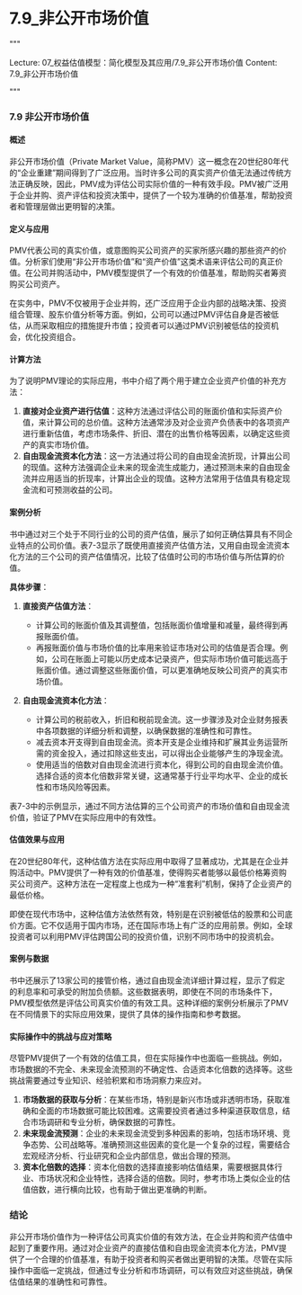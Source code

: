 # 7.9_非公开市场价值

"""

Lecture: 07_权益估值模型：简化模型及其应用/7.9_非公开市场价值
Content: 7.9_非公开市场价值

"""

### 7.9 非公开市场价值

#### 概述
非公开市场价值（Private Market Value，简称PMV）这一概念在20世纪80年代的“企业重建”期间得到了广泛应用。当时许多公司的真实资产价值无法通过传统方法正确反映，因此，PMV成为评估公司实际价值的一种有效手段。PMV被广泛用于企业并购、资产评估和投资决策中，提供了一个较为准确的价值基准，帮助投资者和管理层做出更明智的决策。

#### 定义与应用
PMV代表公司的真实价值，或意图购买公司资产的买家所感兴趣的那些资产的价值。分析家们使用“非公开市场价值”和“资产价值”这类术语来评估公司的真正价值。在公司并购活动中，PMV模型提供了一个有效的价值基准，帮助购买者筹资购买公司资产。

在实务中，PMV不仅被用于企业并购，还广泛应用于企业内部的战略决策、投资组合管理、股东价值分析等方面。例如，公司可以通过PMV评估自身是否被低估，从而采取相应的措施提升市值；投资者可以通过PMV识别被低估的投资机会，优化投资组合。

#### 计算方法
为了说明PMV理论的实际应用，书中介绍了两个用于建立企业资产价值的补充方法：
1. **直接对企业资产进行估值**：这种方法通过评估公司的账面价值和实际资产价值，来计算公司的总价值。这种方法通常涉及对企业资产负债表中的各项资产进行重新估值，考虑市场条件、折旧、潜在的出售价格等因素，以确定这些资产的真实市场价值。
2. **自由现金流资本化方法**：这一方法通过将公司的自由现金流折现，计算出公司的现值。这种方法强调企业未来的现金流生成能力，通过预测未来的自由现金流并应用适当的折现率，计算出企业的现值。这种方法常用于估值具有稳定现金流和可预测收益的公司。

#### 案例分析
书中通过对三个处于不同行业的公司的资产估值，展示了如何正确估算具有不同企业特点的公司价值。表7-3显示了既使用直接资产估值方法，又用自由现金流资本化方法的三个公司的资产估值情况，比较了估值时公司的市场价值与所估算的价值。

**具体步骤**：

1. **直接资产估值方法**：
   - 计算公司的账面价值及其调整值，包括账面价值增量和减量，最终得到再报账面价值。
   - 再报账面价值与市场价值的比率用来验证市场对公司的估值是否合理。例如，公司在账面上可能以历史成本记录资产，但实际市场价值可能远高于账面价值。通过调整这些账面价值，可以更准确地反映公司资产的真实市场价值。

2. **自由现金流资本化方法**：
   - 计算公司的税前收入，折旧和税前现金流。这一步骤涉及对企业财务报表中各项数据的详细分析和调整，以确保数据的准确性和可靠性。
   - 减去资本开支得到自由现金流。资本开支是企业维持和扩展其业务运营所需的资金投入，通过扣除这些支出，可以得出企业能够产生的净现金流。
   - 使用适当的倍数对自由现金流进行资本化，得到公司的自由现金流价值。选择合适的资本化倍数非常关键，这通常基于行业平均水平、企业的成长性和市场风险等因素。

表7-3中的示例显示，通过不同方法估算的三个公司资产的市场价值和自由现金流价值，验证了PMV在实际应用中的有效性。

#### 估值效果与应用
在20世纪80年代，这种估值方法在实际应用中取得了显著成功，尤其是在企业并购活动中。PMV提供了一种有效的价值基准，使得购买者能够以最低价格筹资购买公司资产。这种方法在一定程度上也成为一种“准套利”机制，保持了企业资产的最低价格。

即使在现代市场中，这种估值方法依然有效，特别是在识别被低估的股票和公司底价方面。它不仅适用于国内市场，还在国际市场上有广泛的应用前景。例如，全球投资者可以利用PMV评估跨国公司的投资价值，识别不同市场中的投资机会。

#### 案例与数据
书中还展示了13家公司的接管价格，通过自由现金流详细计算过程，显示了假定的利息率和可承受的附加负债额。这些数据表明，即使在不同的市场条件下，PMV模型依然是评估公司真实价值的有效工具。这种详细的案例分析展示了PMV在不同情景下的实际应用效果，提供了具体的操作指南和参考数据。

#### 实际操作中的挑战与应对策略
尽管PMV提供了一个有效的估值工具，但在实际操作中也面临一些挑战。例如，市场数据的不完全、未来现金流预测的不确定性、合适资本化倍数的选择等。这些挑战需要通过专业知识、经验积累和市场洞察力来应对。

1. **市场数据的获取与分析**：在某些市场，特别是新兴市场或非透明市场，获取准确和全面的市场数据可能比较困难。这需要投资者通过多种渠道获取信息，结合市场调研和专业分析，确保数据的可靠性。
2. **未来现金流预测**：企业的未来现金流受到多种因素的影响，包括市场环境、竞争态势、公司战略等。准确预测这些因素的变化是一个复杂的过程，需要结合宏观经济分析、行业研究和企业内部信息，做出合理的预测。
3. **资本化倍数的选择**：资本化倍数的选择直接影响估值结果，需要根据具体行业、市场状况和企业特性，选择合适的倍数。同时，参考市场上类似企业的估值倍数，进行横向比较，也有助于做出更准确的判断。

### 结论
非公开市场价值作为一种评估公司真实价值的有效方法，在企业并购和资产估值中起到了重要作用。通过对企业资产的直接估值和自由现金流资本化方法，PMV提供了一个合理的价值基准，有助于投资者和购买者做出更明智的决策。尽管在实际操作中面临一定挑战，但通过专业分析和市场调研，可以有效应对这些挑战，确保估值结果的准确性和可靠性。